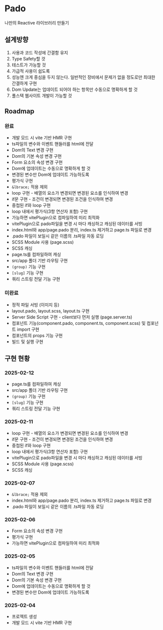 # Pado

나만의 Reactive 라이브러리 만들기

## 설계방향
1. 사용과 코드 작성에 간결함 유지
2. Type Safety할 것
3. 테스트가 가능할 것
4. 가급적 사용이 쉽도록
5. 성능엔 크게 중심을 두지 않는다. 일반적인 장비에서 문제가 없을 정도로만 최대한 간결하게 구현
6. Dom Update는 업데이트 되어야 하는 항목만 수동으로 명확하게 할 것
7. 풀스택 웹사이트 개발이 가능할 것

## Roadmap
### 완료
- 개발 모드 시 vite 기반 HMR 구현
- ts파일의 변수와 이벤트 핸들러를 html에 전달
- Dom의 Text 변경 구현
- Dom의 기본 속성 변경 구현
- Form 요소의 속성 변경 구현
- Dom에 업데이트는 수동으로 명확하게 할 것
- 변경된 변수만 Dom에 업데이트 가능하도록
- 평가식 구현
- `&lbrace;` 적용 제외
- loop 구현 - 배열의 요소가 변경되면 변경된 요소를 인식하여 변경
- if문 구현 - 조건이 변경되면 변경된 조건을 인식하여 변경
- 중첩된 if와 loop 구현
- loop 내에서 평가식(3항 연산자 포함) 구현
- 가능하면 vitePlugin으로 컴파일하여 미리 최적화
- vitePlugin으로 pado파일을 변경 시 마다 캐싱하고 캐싱된 데이터를 서빙
- index.html와 app/page.pado 분리, index.ts 제거하고 page.ts 파일로 변경
- .pado 파일이 보일시 같은 이름의 .ts파일 자동 로딩
- SCSS Module 사용 (page.scss)
- SCSS 캐싱
- page.ts를 컴파일하여 캐싱
- src/app 폴더 기반 라우팅 구현
- `(group)` 기능 구현
- `[slug]` 기능 구현
- 쿼리 스트링 전달 기능 구현

### 미완료
- 정적 파일 서빙 (이미지 등)
- layout.pado, layout.scss, layout.ts 구현
- Server Side Script 구현 - client보다 먼저 실행 (page.server.ts)
- 컴포넌트 기능(component.pado, component.ts, component.scss) 및 컴포넌트 import 구현
- 컴포넌트의 props 기능 구현
- 빌드 및 실행 구현

## 구현 현황
### 2025-02-12
- page.ts를 컴파일하여 캐싱
- src/app 폴더 기반 라우팅 구현
- `(group)` 기능 구현
- `[slug]` 기능 구현
- 쿼리 스트링 전달 기능 구현


### 2025-02-11
- loop 구현 - 배열의 요소가 변경되면 변경된 요소를 인식하여 변경
- if문 구현 - 조건이 변경되면 변경된 조건을 인식하여 변경
- 중첩된 if와 loop 구현
- loop 내에서 평가식(3항 연산자 포함) 구현
- vitePlugin으로 pado파일을 변경 시 마다 캐싱하고 캐싱된 데이터를 서빙
- SCSS Module 사용 (page.scss)
- SCSS 캐싱

### 2025-02-07
- `&lbrace;` 적용 제외
- index.html와 app/page.pado 분리, index.ts 제거하고 page.ts 파일로 변경
- .pado 파일이 보일시 같은 이름의 .ts파일 자동 로딩

### 2025-02-06
- Form 요소의 속성 변경 구현
- 평가식 구현
- 가능하면 vitePlugin으로 컴파일하여 미리 최적화

### 2025-02-05
- ts파일의 변수와 이벤트 핸들러를 html에 전달
- Dom의 Text 변경 구현
- Dom의 기본 속성 변경 구현
- Dom에 업데이트는 수동으로 명확하게 할 것
- 변경된 변수만 Dom에 업데이트 가능하도록

### 2025-02-04
- 프로젝트 생성
- 개발 모드 시 vite 기반 HMR 구현
